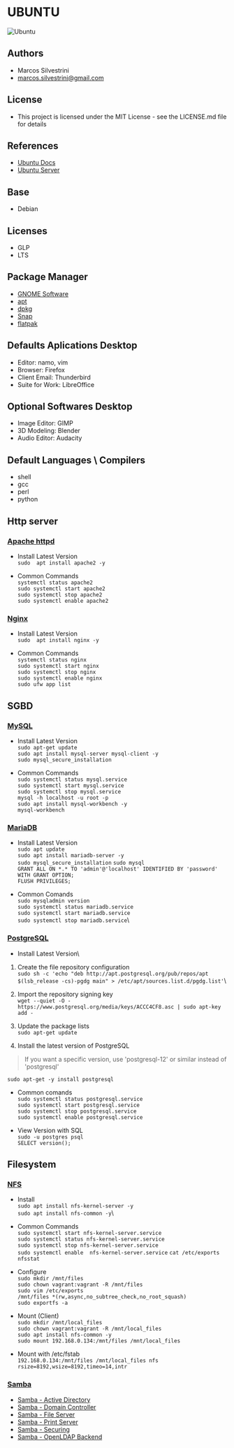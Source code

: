 # UBUNTU

![Ubuntu](https://user-images.githubusercontent.com/62715900/95467421-cf501680-0953-11eb-92f9-3c5fce92fcfb.png)

## Authors

- Marcos Silvestrini
- marcos.silvestrini@gmail.com

## License

- This project is licensed under the MIT License - see the LICENSE.md file for details

## References

- [Ubuntu Docs](https://docs.ubuntu.com/)
- [Ubuntu Server](https://ubuntu.com/server/docs)

## Base

- Debian

## Licenses

- GLP
- LTS

## Package Manager

- [GNOME Software](https://wiki.gnome.org/Apps/Software)
- [apt](https://linux.die.net/man/8/apt)
- [dpkg](https://linux.die.net/man/1/dpkg)
- [Snap](https://en.wikipedia.org/wiki/Snap_(package_manager))
- [flatpak](https://flatpak.org/)

## Defaults Aplications Desktop

- Editor: namo, vim
- Browser: Firefox
- Client Email: Thunderbird
- Suite for Work: LibreOffice

## Optional Softwares Desktop

- Image Editor: GIMP
- 3D Modeling: Blender
- Audio Editor: Audacity

## Default Languages \ Compilers

- shell
- gcc
- perl
- python

## Http server

### [Apache httpd](https://ubuntu.com/server/docs/web-servers-apache)

- Install Latest Version\
`sudo  apt install apache2 -y`

- Common Commands\
`systemctl status apache2`\
`sudo systemctl start apache2`\
`sudo systemctl stop apache2`\
`sudo systemctl enable apache2`

### [Nginx](https://nginx.org/en/docs/)

- Install Latest Version\
`sudo  apt install nginx -y`

- Common Commands\
`systemctl status nginx`\
`sudo systemctl start nginx`\
`sudo systemctl stop nginx`\
`sudo systemctl enable nginx`\
`sudo ufw app list`

## SGBD

### [MySQL](https://ubuntu.com/server/docs/databases-mysql)

- Install Latest Version\
`sudo apt-get update`\
`sudo apt install mysql-server mysql-client -y`\
`sudo mysql_secure_installation`

- Common Commands\
`sudo systemctl status mysql.service`\
`sudo systemctl start mysql.service`\
`sudo systemctl stop mysql.service`\
`mysql -h localhost -u root -p`\
`sudo apt install mysql-workbench -y`\
`mysql-workbench`

### [MariaDB](https://mariadb.com/kb/en/documentation/)

- Install Latest Version\
`sudo apt update`\
`sudo apt install mariadb-server -y`\
`sudo mysql_secure_installation`
`sudo mysql`\
`GRANT ALL ON *.* TO 'admin'@'localhost' IDENTIFIED BY 'password' WITH GRANT OPTION;`\
`FLUSH PRIVILEGES;`

- Common Comands\
`sudo mysqladmin version`\
`sudo systemctl status mariadb.service`\
`sudo systemctl start mariadb.service`\
`sudo systemctl stop mariadb.service`\

### [PostgreSQL](https://ubuntu.com/server/docs/databases-postgresql)

- Install Latest Version\

1. Create the file repository configuration\
`sudo sh -c 'echo "deb http://apt.postgresql.org/pub/repos/apt $(lsb_release -cs)-pgdg main" > /etc/apt/sources.list.d/pgdg.list'`\

2. Import the repository signing key\
`wget --quiet -O - https://www.postgresql.org/media/keys/ACCC4CF8.asc | sudo apt-key add -`

3. Update the package lists\
`sudo apt-get update`

4. Install the latest version of PostgreSQL

>If you want a specific version, use 'postgresql-12' or similar instead of 'postgresql'

`sudo apt-get -y install postgresql`

- Common comands\
`sudo systemctl status postgresql.service`\
`sudo systemctl start postgresql.service`\
`sudo systemctl stop postgresql.service`\
`sudo systemctl enable postgresql.service`

- View Version with SQL\
`sudo -u postgres psql`\
`SELECT version();`

## Filesystem

### [NFS](https://ubuntu.com/server/docs/service-nfs)

- Install\
`sudo apt install nfs-kernel-server -y`\
`sudo apt install nfs-common -y`\

- Common Commands\
`sudo systemctl start nfs-kernel-server.service`\
`sudo systemctl status nfs-kernel-server.service`\
`sudo systemctl stop nfs-kernel-server.service`\
`sudo systemctl enable  nfs-kernel-server.service`
`cat /etc/exports`\
`nfsstat`

- Configure\
`sudo mkdir /mnt/files`\
`sudo chown vagrant:vagrant -R /mnt/files`\
`sudo vim /etc/exports`\
`/mnt/files *(rw,async,no_subtree_check,no_root_squash)`\
`sudo exportfs -a`

- Mount (Client)\
`sudo mkdir /mnt/local_files`\
`sudo chown vagrant:vagrant -R /mnt/local_files`\
`sudo apt install nfs-common -y`\
`sudo mount 192.168.0.134:/mnt/files /mnt/local_files`

- Mount with /etc/fstab\
`192.168.0.134:/mnt/files /mnt/local_files nfs rsize=8192,wsize=8192,timeo=14,intr`

### [Samba](https://ubuntu.com/server/docs/samba-introduction)

- [Samba - Active Directory](https://ubuntu.com/server/docs/samba-active-directory)
- [Samba - Domain Controller](https://ubuntu.com/server/docs/samba-domain-controller)
- [Samba - File Server](https://ubuntu.com/server/docs/samba-file-server)
- [Samba - Print Server](https://ubuntu.com/server/docs/samba-print-server)
- [Samba - Securing](https://ubuntu.com/server/docs/samba-securing)
- [Samba - OpenLDAP Backend](https://ubuntu.com/server/docs/samba-openldap-backend)


